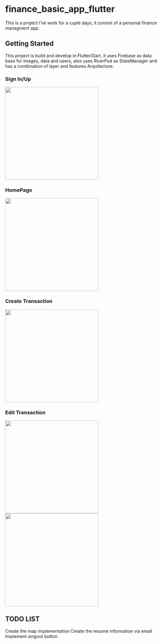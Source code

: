 # finance_basic_app_flutter

This is a project I've work for a cuple days, it consist of a personal finance managment app. 

## Getting Started

This project is build and develop in Flutter/Dart, it uses Firebase as data base for images, data and users, also uses RiverPod as StateManager and has a combination of layer and features Arquitecture.

### Sign In/Up

<img src="readme_images/sign_in_up.jpeg" width="300">


### HomePage

<img src="readme_images/home_page.jpeg" width="300">

### Create Transaction
<img src="readme_images/new_transaction.jpeg" width="300">

### Edit Transaction
<img src="readme_images/edit_transaction.jpeg" width="300">
<img src="readme_images/edit_transaction_with_image.jpeg" width="300">



## TODO LIST
Create  the map implementation
Create the resume information via email
Implement singout button
